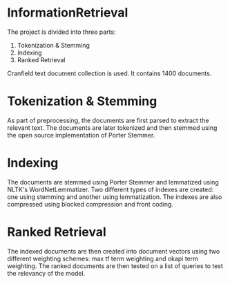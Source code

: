 # InformationRetrieval
The project is divided into three parts:
1. Tokenization & Stemming
2. Indexing
3. Ranked Retrieval

Cranfield text document collection is used. It contains 1400 documents.

# Tokenization & Stemming
As part of preprocessing, the documents are first parsed to extract the relevant text. The documents are later tokenized and then stemmed using the open source implementation of Porter Stemmer.

# Indexing
The documents are stemmed using Porter Stemmer and lemmatized using NLTK's WordNetLemmatizer. Two different types of indexes are created: one using stemming and another using lemmatization. The indexes are also compressed using blocked compression and front coding.

# Ranked Retrieval
The indexed documents are then created into document vectors using two different weighting schemes: max tf term weighting and okapi term weighting. The ranked documents are then tested on a list of queries to test the relevancy of the model.
